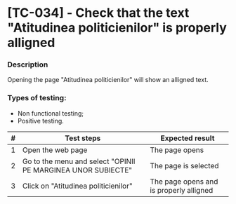 # **[TC-034] - Check that the text "Atitudinea politicienilor" is properly alligned**

### **Description**

Opening the page "Atitudinea politicienilor" will show an alligned text.

### **Types of testing:**

- Non functional testing;
- Positive testing.

| #   | **Test steps**                                               | **Expected result**                     |
| --- | ------------------------------------------------------------ | --------------------------------------- |
| 1   | Open the web page                                            | The page opens                          |
| 2   | Go to the menu and select "OPINII PE MARGINEA UNOR SUBIECTE" | The page is selected                    |
| 3   | Click on "Atitudinea politicienilor"                         | The page opens and is properly alligned |
